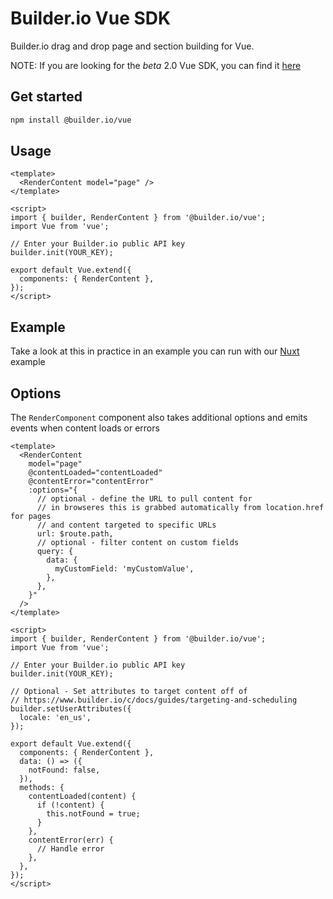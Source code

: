 # Builder.io Vue SDK

Builder.io drag and drop page and section building for Vue.

NOTE: If you are looking for the _beta_ 2.0 Vue SDK, you can find it [here](/packages/sdks/output/vue)

## Get started

```bash
npm install @builder.io/vue
```

## Usage

```vue
<template>
  <RenderContent model="page" />
</template>

<script>
import { builder, RenderContent } from '@builder.io/vue';
import Vue from 'vue';

// Enter your Builder.io public API key
builder.init(YOUR_KEY);

export default Vue.extend({
  components: { RenderContent },
});
</script>
```

## Example

Take a look at this in practice in an example you can run with our [Nuxt](/examples/vue/nuxt-2-old-sdk/) example

## Options

The `RenderComponent` component also takes additional options and emits events when content loads or errors

```vue
<template>
  <RenderContent
    model="page"
    @contentLoaded="contentLoaded"
    @contentError="contentError"
    :options="{
      // optional - define the URL to pull content for
      // in browseres this is grabbed automatically from location.href for pages
      // and content targeted to specific URLs
      url: $route.path,
      // optional - filter content on custom fields
      query: {
        data: {
          myCustomField: 'myCustomValue',
        },
      },
    }"
  />
</template>

<script>
import { builder, RenderContent } from '@builder.io/vue';
import Vue from 'vue';

// Enter your Builder.io public API key
builder.init(YOUR_KEY);

// Optional - Set attributes to target content off of
// https://www.builder.io/c/docs/guides/targeting-and-scheduling
builder.setUserAttributes({
  locale: 'en_us',
});

export default Vue.extend({
  components: { RenderContent },
  data: () => ({
    notFound: false,
  }),
  methods: {
    contentLoaded(content) {
      if (!content) {
        this.notFound = true;
      }
    },
    contentError(err) {
      // Handle error
    },
  },
});
</script>
```
